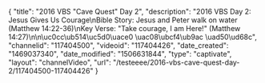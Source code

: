 {
    "title": "2016 VBS \"Cave Quest\" Day 2",
    "description": "2016 VBS Day 2: Jesus Gives Us Courage\nBible Story: Jesus and Peter walk on water (Matthew 14:22-36)\nKey Verse: \"Take courage, I am Here!\" (Matthew 14:27)\n\n\uc0cc\ub514\uc5d0\uace0 \uac08\ubcf4\ub9ac \uad50\ud68c",
    "channelid": "117404500",
    "videoid": "117404426",
    "date_created": "1469037340",
    "date_modified": "1506631844",
    "type": "captivate",
    "layout": "channelVideo",
    "url": "\/testeeee\/2016-vbs-cave-quest-day-2\/117404500-117404426"
}
